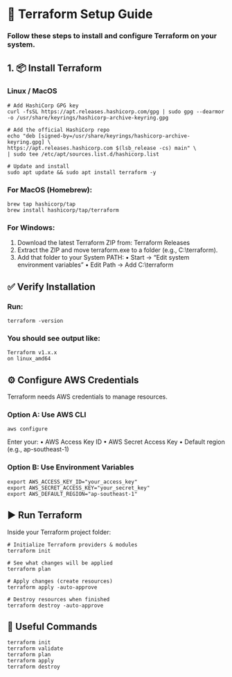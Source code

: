 # 🚀 Terraform Setup Guide

### Follow these steps to install and configure Terraform on your system.


## 1. 📦 Install Terraform
### Linux / MacOS

```
# Add HashiCorp GPG key
curl -fsSL https://apt.releases.hashicorp.com/gpg | sudo gpg --dearmor -o /usr/share/keyrings/hashicorp-archive-keyring.gpg

# Add the official HashiCorp repo
echo "deb [signed-by=/usr/share/keyrings/hashicorp-archive-keyring.gpg] \
https://apt.releases.hashicorp.com $(lsb_release -cs) main" \
| sudo tee /etc/apt/sources.list.d/hashicorp.list

# Update and install
sudo apt update && sudo apt install terraform -y
```

### For MacOS (Homebrew):

```
brew tap hashicorp/tap
brew install hashicorp/tap/terraform
```

### For Windows:

1.	Download the latest Terraform ZIP from: Terraform Releases
2.	Extract the ZIP and move terraform.exe to a folder (e.g., C:\terraform).
3.	Add that folder to your System PATH:
	•	Start → “Edit system environment variables”
	•	Edit Path → Add C:\terraform

## ✅ Verify Installation

### Run:
```
terraform -version
```
### You should see output like:
```
Terraform v1.x.x
on linux_amd64
```

## ⚙️ Configure AWS Credentials

Terraform needs AWS credentials to manage resources.

### Option A: Use AWS CLI

```
aws configure
```

Enter your:
	•	AWS Access Key ID
	•	AWS Secret Access Key
	•	Default region (e.g., ap-southeast-1)

### Option B: Use Environment Variables

```
export AWS_ACCESS_KEY_ID="your_access_key"
export AWS_SECRET_ACCESS_KEY="your_secret_key"
export AWS_DEFAULT_REGION="ap-southeast-1"
```

## ▶️ Run Terraform

Inside your Terraform project folder:

```
# Initialize Terraform providers & modules
terraform init

# See what changes will be applied
terraform plan

# Apply changes (create resources)
terraform apply -auto-approve

# Destroy resources when finished
terraform destroy -auto-approve

```

## 📖 Useful Commands

```
terraform init
terraform validate
terraform plan
terraform apply
terraform destroy
```


